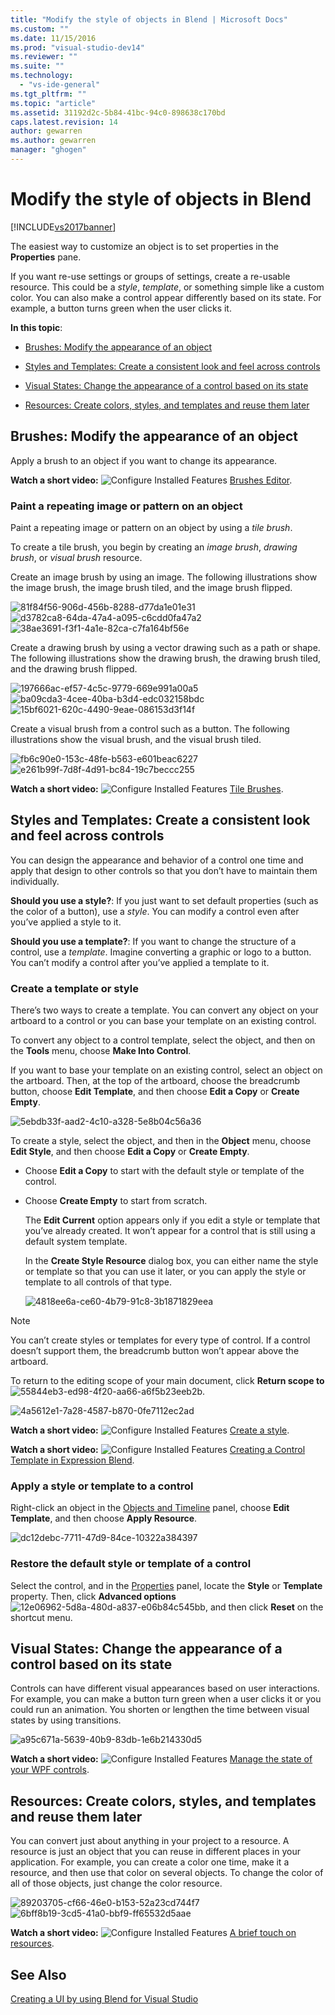 ```yaml
---
title: "Modify the style of objects in Blend | Microsoft Docs"
ms.custom: ""
ms.date: 11/15/2016
ms.prod: "visual-studio-dev14"
ms.reviewer: ""
ms.suite: ""
ms.technology:
  - "vs-ide-general"
ms.tgt_pltfrm: ""
ms.topic: "article"
ms.assetid: 31192d2c-5b84-41bc-94c0-898638c170bd
caps.latest.revision: 14
author: gewarren
ms.author: gewarren
manager: "ghogen"
---
```

# Modify the style of objects in Blend
[!INCLUDE[vs2017banner](../includes/vs2017banner.md)]

The easiest way to customize an object is to set properties in the **Properties** pane.

 If you want re-use settings or groups of settings, create a re-usable resource. This could be a *style*, *template*, or something simple like a custom color. You can also make a control appear differently based on its state. For example, a button turns green when the user clicks it.

 **In this topic**:

-   [Brushes: Modify the appearance of an object](#Brushes)

-   [Styles and Templates: Create a consistent look and feel across controls](#Styles)

-   [Visual States: Change the appearance of a control based on its state](#Visual)

-   [Resources: Create colors, styles, and templates and reuse them later](#Resources)

##  <a name="Brushes"></a> Brushes: Modify the appearance of an object
 Apply a brush to an object if you want to change its appearance.

 **Watch a short video:** ![Configure Installed Features](../designers/media/bldadminconsoleinitialconfigicon.PNG "BldAdminConsoleInitialConfigIcon") [Brushes Editor](http://www.popscreen.com/v/6A4mO/Microsoft-Expression-Blend-The-Brushes-Editor).

### Paint a repeating image or pattern on an object
 Paint a repeating image or pattern on an object by using a *tile brush*.

 To create a tile brush, you begin by creating an *image brush*, *drawing brush*, or *visual brush* resource.

 Create an image brush by using an image. The following illustrations show the image brush, the image brush tiled, and the image brush flipped.

 ![](../designers/media/81f84f56-906d-456b-8288-d77da1e01e31.png "81f84f56-906d-456b-8288-d77da1e01e31") ![](../designers/media/d3782ca8-64da-47a4-a095-c6cdd0fa47a2.png "d3782ca8-64da-47a4-a095-c6cdd0fa47a2") ![](../designers/media/38ae3691-f3f1-4a1e-82ca-c7fa164bf56e.png "38ae3691-f3f1-4a1e-82ca-c7fa164bf56e")

 Create a drawing brush by using a vector drawing such as a path or shape. The following illustrations show the drawing brush, the drawing brush tiled, and the drawing brush flipped.

 ![](../designers/media/197666ac-ef57-4c5c-9779-669e991a00a5.png "197666ac-ef57-4c5c-9779-669e991a00a5") ![](../designers/media/ba09cda3-4cee-40ba-b3d4-edc032158bdc.png "ba09cda3-4cee-40ba-b3d4-edc032158bdc") ![](../designers/media/15bf6021-620c-4490-9eae-086153d3f14f.png "15bf6021-620c-4490-9eae-086153d3f14f")

 Create a visual brush from a control such as a button. The following illustrations show the visual brush, and the visual brush tiled.

 ![](../designers/media/fb6c90e0-153c-48fe-b563-e601beac6227.png "fb6c90e0-153c-48fe-b563-e601beac6227") ![](../designers/media/e261b99f-7d8f-4d91-bc84-19c7beccc255.png "e261b99f-7d8f-4d91-bc84-19c7beccc255")

 **Watch a short video:** ![Configure Installed Features](../designers/media/bldadminconsoleinitialconfigicon.PNG "BldAdminConsoleInitialConfigIcon") [Tile Brushes](http://www.popscreen.com/v/6A4iM/Microsoft-Expression-Blend-Tile-Brushes).

##  <a name="Styles"></a> Styles and Templates: Create a consistent look and feel across controls
 You can design the appearance and behavior of a control one time and apply that design to other controls so that you don’t have to maintain them individually.

 **Should you use a style?**: If you just want to set default properties (such as the color of a button), use a *style*. You can modify a control even after you’ve applied a style to it.

 **Should you use a template?**: If you want to change the structure of a control, use a *template*. Imagine converting a graphic or logo to a button. You can’t modify a control after you’ve applied a template to it.

### Create a template or style
 There’s two ways to create a template. You can convert any object on your artboard to a control or you can base your template on an existing control.

 To convert any object to a control template, select the object, and then on the **Tools** menu, choose **Make Into Control**.

 If you want to base your template on an existing control, select an object on the artboard. Then, at the top of the artboard, choose the breadcrumb button, choose **Edit Template**, and then choose **Edit a Copy** or **Create Empty**.

 ![](../designers/media/5ebdb33f-aad2-4c10-a328-5e8b04c56a36.png "5ebdb33f-aad2-4c10-a328-5e8b04c56a36")

 To create a style, select the object, and then in the **Object** menu, choose **Edit Style**, and then choose **Edit a Copy** or **Create Empty**.

- Choose **Edit a Copy** to start with the default style or template of the control.

- Choose **Create Empty** to start from scratch.

  The **Edit Current** option appears only if you edit a style or template that you’ve already created. It won’t appear for a control that is still using a default system template.

  In the **Create Style Resource** dialog box, you can either name the style or template so that you can use it later, or you can apply the style or template to all controls of that type.

  ![](../designers/media/4818ee6a-ce60-4b79-91c8-3b1871829eea.png "4818ee6a-ce60-4b79-91c8-3b1871829eea")

> [!NOTE]
>  You can’t create styles or templates for every type of control. If a control doesn’t support them, the breadcrumb button won’t appear above the artboard.
>
>  To return to the editing scope of your main document, click **Return scope to** ![](../designers/media/55844eb3-ed98-4f20-aa66-a6f5b23eeb2b.png "55844eb3-ed98-4f20-aa66-a6f5b23eeb2b").
>
>  ![](../designers/media/4a5612e1-7a28-4587-b870-0fe7112ec2ad.png "4a5612e1-7a28-4587-b870-0fe7112ec2ad")

 **Watch a short video:** ![Configure Installed Features](../designers/media/bldadminconsoleinitialconfigicon.PNG "BldAdminConsoleInitialConfigIcon") [Create a style](http://www.microsoft.com/showcase/details.aspx?uuid=9b8e86e2-8e90-4d61-81af-fa5b5afb3e95).

 **Watch a short video:** ![Configure Installed Features](../designers/media/bldadminconsoleinitialconfigicon.PNG "BldAdminConsoleInitialConfigIcon") [Creating a Control Template in Expression Blend](http://msdn.microsoft.com/expression/cc263912.aspx).

### Apply a style or template to a control
 Right-click an object in the [Objects and Timeline](http://msdn.microsoft.com/135a5a5e-ec6d-4f38-8827-60e284cd5f57) panel, choose **Edit Template**, and then choose **Apply Resource**.

 ![](../designers/media/dc12debc-7711-47d9-84ce-10322a384397.png "dc12debc-7711-47d9-84ce-10322a384397")

### Restore the default style or template of a control
 Select the control, and in the [Properties](http://msdn.microsoft.com/135a5a5e-ec6d-4f38-8827-60e284cd5f57) panel, locate the **Style** or **Template** property. Then, click **Advanced options** ![](../designers/media/12e06962-5d8a-480d-a837-e06b84c545bb.png "12e06962-5d8a-480d-a837-e06b84c545bb"), and then click **Reset** on the shortcut menu.

##  <a name="Visual"></a> Visual States: Change the appearance of a control based on its state
 Controls can have different visual appearances based on user interactions. For example, you can make a button turn green when a user clicks it or you could run an animation. You shorten or lengthen the time between visual states by using transitions.

 ![](../designers/media/a95c671a-5639-40b9-83db-1e6b214330d5.png "a95c671a-5639-40b9-83db-1e6b214330d5")

 **Watch a short video:** ![Configure Installed Features](../designers/media/bldadminconsoleinitialconfigicon.PNG "BldAdminConsoleInitialConfigIcon") [Manage the state of your WPF controls](https://www.youtube.com/watch?v=m0PlkF5i6uw).

##  <a name="Resources"></a> Resources: Create colors, styles, and templates and reuse them later
 You can convert just about anything in your project to a resource. A resource is just an object that you can reuse in different places in your application. For example, you can create a color one time, make it a resource, and then use that color on several objects. To change the color of all of those objects, just change the color resource.

 ![](../designers/media/89203705-cf66-46e0-b153-52a23cd744f7.png "89203705-cf66-46e0-b153-52a23cd744f7") ![](../designers/media/6bff8b19-3cd5-41a0-bbf9-ff65532d5aae.png "6bff8b19-3cd5-41a0-bbf9-ff65532d5aae")

 **Watch a short video:** ![Configure Installed Features](../designers/media/bldadminconsoleinitialconfigicon.PNG "BldAdminConsoleInitialConfigIcon") [A brief touch on resources](http://www.popscreen.com/v/6A4k7/Microsoft-Expression-Blend-Brief-Touch-on-Resources).

## See Also
 [Creating a UI by using Blend for Visual Studio](../designers/creating-a-ui-by-using-blend-for-visual-studio.md)
